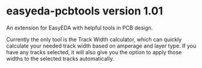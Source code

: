 # easyeda-pcbtools version 1.01
An extension for EasyEDA with helpful tools in PCB design.

Currently the only tool is the Track Width calculator, which can quickly calculate your needed track width based on amperage and layer type. If you have any tracks selected, it will also give you the option to apply those widths to the selected tracks automatically.
